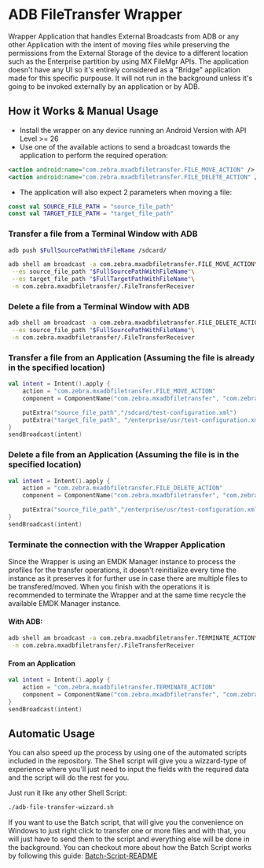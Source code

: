# ADB FileTransfer Wrapper

Wrapper Application that handles External Broadcasts from ADB or any other Application with the intent of moving files while preserving the permissions from the External Storage of the device to a different location such as the Enterprise partition by using MX FileMgr APIs.
The application doesn't have any UI so it's entirely considered as a "Bridge" application made for this specific purpouse.
It will not run in the background unless it's going to be invoked externally by an application or by ADB.

## How it Works & Manual Usage

- Install the wrapper on any device running an Android Version with API Level >= 26
- Use one of the available actions to send a broadcast towards the application to perform the required operation:

```xml
<action android:name="com.zebra.mxadbfiletransfer.FILE_MOVE_ACTION" />
<action android:name="com.zebra.mxadbfiletransfer.FILE_DELETE_ACTION" />
```

- The application will also expect 2 parameters when moving a file:

```kotlin
const val SOURCE_FILE_PATH = "source_file_path"
const val TARGET_FILE_PATH = "target_file_path"
```

### Transfer a file from a Terminal Window with ADB

```bash
adb push $FullSourcePathWithFileName /sdcard/

adb shell am broadcast -a com.zebra.mxadbfiletransfer.FILE_MOVE_ACTION\
 --es source_file_path "$FullSourcePathWithFileName"\
 --es target_file_path "$FullTargetPathWithFileName"\
 -n com.zebra.mxadbfiletransfer/.FileTransferReceiver
```

### Delete a file from a Terminal Window with ADB

```bash
adb shell am broadcast -a com.zebra.mxadbfiletransfer.FILE_DELETE_ACTION\
 --es source_file_path "$FullSourcePathWithFileName"\
 -n com.zebra.mxadbfiletransfer/.FileTransferReceiver
```

### Transfer a file from an Application (Assuming the file is already in the specified location)

```kotlin
val intent = Intent().apply {
    action = "com.zebra.mxadbfiletransfer.FILE_MOVE_ACTION"
    component = ComponentName("com.zebra.mxadbfiletransfer", "com.zebra.mxadbfiletransfer.FileTransferReceiver")

    putExtra("source_file_path","/sdcard/test-configuration.xml")
    putExtra("target_file_path", "/enterprise/usr/test-configuration.xml")
}
sendBroadcast(intent)
```


### Delete a file from an Application (Assuming the file is in the specified location)

```kotlin
val intent = Intent().apply {
    action = "com.zebra.mxadbfiletransfer.FILE_DELETE_ACTION"
    component = ComponentName("com.zebra.mxadbfiletransfer", "com.zebra.mxadbfiletransfer.FileTransferReceiver")

    putExtra("source_file_path","/enterprise/usr/test-configuration.xml")
}
sendBroadcast(intent)
```

### Terminate the connection with the Wrapper Application

Since the Wrapper is using an EMDK Manager instance to process the profiles for the transfer operations, it doesn't reinitialize every time the instance as it preserves it for further use in case there are multiple files to be transfered/moved.
When you finish with the operations it is recommended to terminate the Wrapper and at the same time recycle the available EMDK Manager instance.

#### With ADB:

```bash
adb shell am broadcast -a com.zebra.mxadbfiletransfer.TERMINATE_ACTION\
 -n com.zebra.mxadbfiletransfer/.FileTransferReceiver
```

#### From an Application

```kotlin
val intent = Intent().apply {
    action = "com.zebra.mxadbfiletransfer.TERMINATE_ACTION"
    component = ComponentName("com.zebra.mxadbfiletransfer", "com.zebra.mxadbfiletransfer.FileTransferReceiver")
}
sendBroadcast(intent)
```

## Automatic Usage

You can also speed up the process by using one of the automated scripts included in the repository.
The Shell script will give you a wizzard-type of experience where you'll just need to input the fields with the required data and the script will do the rest for you.

Just run it like any other Shell Script:

```bash
./adb-file-transfer-wizzard.sh
```

If you want to use the Batch script, that will give you the convenience on Windows to just right click to transfer one or more files and with that, you will just have to send them to the script and everything else will be done in the background.
You can checkout more about how the Batch Script works by following this guide: [Batch-Script-README](https://github.com/nilac8991/mx-adb-filetransfer/files/9828754/Batch-Script-README.pdf)